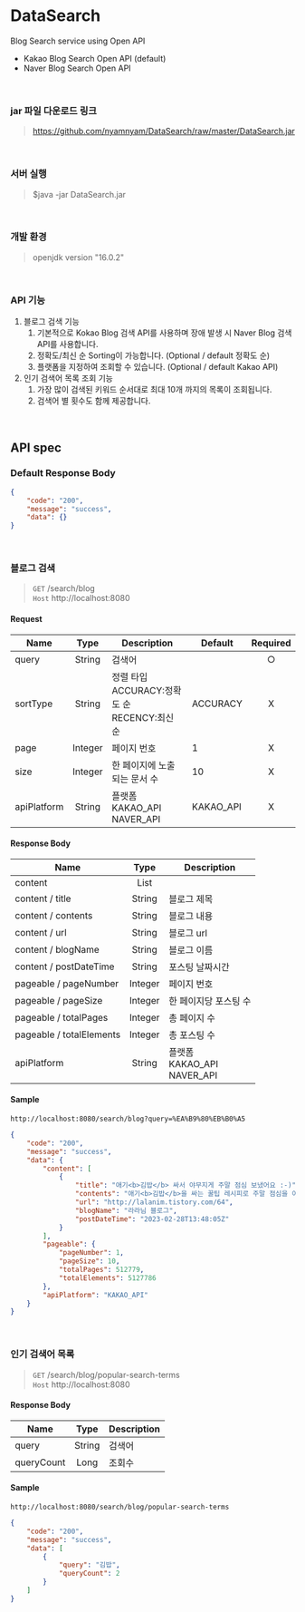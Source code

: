 # DataSearch
Blog Search service using Open API  
 - Kakao Blog Search Open API (default)
 - Naver Blog Search Open API

<br/>

### jar 파일 다운로드 링크
> https://github.com/nyamnyam/DataSearch/raw/master/DataSearch.jar
<br/>

### 서버 실행
> $java -jar DataSearch.jar
<br/>

### 개발 환경
> openjdk version "16.0.2"
<br/>

### API 기능
1. 블로그 검색 기능
   1. 기본적으로 Kokao Blog 검색 API를 사용하며 장애 발생 시 Naver Blog 검색 API를 사용합니다.
   2. 정확도/최신 순 Sorting이 가능합니다. (Optional / default 정확도 순)
   3. 플랫폼을 지정하여 조회할 수 있습니다. (Optional / default Kakao API)
2. 인기 검색어 목록 조회 기능
   1. 가장 많이 검색된 키워드 순서대로 최대 10개 까지의 목록이 조회됩니다.
   2. 검색어 별 횟수도 함께 제공합니다.
<br/>

## API spec

### Default Response Body
```json
{
    "code": "200",
    "message": "success",
    "data": {}
}
```

<br/>

### 블로그 검색
> `GET` /search/blog  
> `Host` http://localhost:8080

#### Request  
|Name|Type|Description|Default|Required|
|---|:---:|---|---|:---:|
|query|String|검색어| |○|
|sortType|String|정렬 타입<br/>ACCURACY:정확도 순<br/>RECENCY:최신 순|ACCURACY|X|
|page|Integer|페이지 번호|1|X|
|size|Integer|한 페이지에 노출되는 문서 수|10|X|
|apiPlatform|String|플랫폼<br/>KAKAO_API<br/>NAVER_API|KAKAO_API|X|


#### Response Body
|Name|Type|Description|
|---|:---:|---|
|content|List||
|content / title|String|블로그 제목|
|content / contents|String|블로그 내용|
|content / url|String|블로그 url|
|content / blogName|String|블로그 이름|
|content / postDateTime|String|포스팅 날짜시간|
|pageable / pageNumber|Integer|페이지 번호|
|pageable / pageSize|Integer|한 페이지당 포스팅 수|
|pageable / totalPages|Integer|총 페이지 수|
|pageable / totalElements|Integer|총 포스팅 수|
|apiPlatform|String|플랫폼<br/>KAKAO_API<br/>NAVER_API|

#### Sample
```http://localhost:8080/search/blog?query=%EA%B9%80%EB%B0%A5```
```json
{
    "code": "200",
    "message": "success",
    "data": {
        "content": [
            {
                "title": "애기<b>김밥</b> 싸서 야무지게 주말 점심 보냈어요 :-)",
                "contents": "애기<b>김밥</b>을 싸는 꿀팁 레시피로 주말 점심을 이렇게 또 보냈습니다. 주말마다 뭐 먹일까.. 늘 고민한다면 집<b>김밥</b> 어떠신가요? 어른 재료준비하면서 +1 만큼만 더 준비하면 간단합니다~ 재료는 호불호가 있어 알아서 가감해주세요 :-) 나님은 아무거나 잘먹지만, 최대한 안짜고 안자극을 원해요. 남편은 시금치 극혐...",
                "url": "http://lalanim.tistory.com/64",
                "blogName": "라라님 블로그",
                "postDateTime": "2023-02-28T13:48:05Z"
            }
        ],
        "pageable": {
            "pageNumber": 1,
            "pageSize": 10,
            "totalPages": 512779,
            "totalElements": 5127786
        },
        "apiPlatform": "KAKAO_API"
    }
}
```
<br/>

### 인기 검색어 목록
> `GET` /search/blog/popular-search-terms  
> `Host` http://localhost:8080


#### Response Body
|Name|Type|Description|
|---|:---:|---|
|query|String|검색어|
|queryCount|Long|조회수|


#### Sample
```http://localhost:8080/search/blog/popular-search-terms```
```json
{
    "code": "200",
    "message": "success",
    "data": [
        {
            "query": "김밥",
            "queryCount": 2
        }
    ]
}
```

